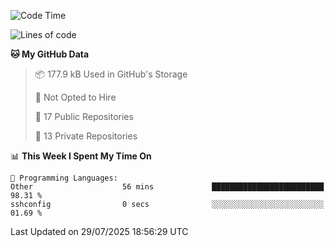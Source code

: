 <!--START_SECTION:waka-->
![Code Time](http://img.shields.io/badge/Code%20Time-1%2C130%20hrs%207%20mins-blue)

![Lines of code](https://img.shields.io/badge/From%20Hello%20World%20I%27ve%20Written-224.9%20thousand%20lines%20of%20code-blue)

**🐱 My GitHub Data** 

> 📦 177.9 kB Used in GitHub's Storage 
 > 
> 🚫 Not Opted to Hire
 > 
> 📜 17 Public Repositories 
 > 
> 🔑 13 Private Repositories 
 > 
📊 **This Week I Spent My Time On** 

```text
💬 Programming Languages: 
Other                    56 mins             █████████████████████████   98.31 % 
sshconfig                0 secs              ░░░░░░░░░░░░░░░░░░░░░░░░░   01.69 % 
```


 Last Updated on 29/07/2025 18:56:29 UTC
<!--END_SECTION:waka-->
